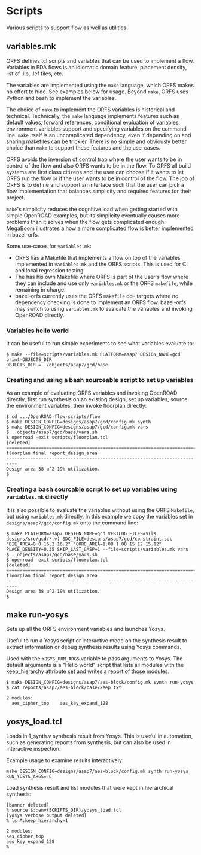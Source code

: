 # Scripts

Various scripts to support flow as well as utilities.

## variables.mk

ORFS defines tcl scripts and variables that can be used to implement a flow. Variables in EDA flows is an idiomatic domain feature: placement density, list of .lib, .lef files, etc.

The variables are implemented using the `make` language, which ORFS makes no effort to hide. See examples below for usage. Beyond `make`, ORFS uses Python and bash to implement the variables.

The choice of `make` to implement the ORFS variables is historical and technical. Technically, the `make` language implements features such as default values, forward references, conditional evaluation of variables, environment variables support and specifying variables on the command line. `make` itself is an uncomplicated dependency, even if depending on and sharing makefiles can be trickier. There is no simple and obviously better choice than `make` to support these features and the use-cases.

ORFS avoids the [inversion of control](https://en.wikipedia.org/wiki/Inversion_of_control) trap where the user wants to be in control of the flow and also ORFS wants to be in the flow. To ORFS all build systems are first class citizens and the user can choose if it wants to let ORFS run the flow or if the user wants to be in control of the flow. The job of ORFS is to define and support an interface such that the user can pick a flow implementation that balances simplicity and required features for their project.

`make`'s simplicity reduces the cognitive load when getting started with simple OpenROAD examples, but its simplicity eventually causes more problems than it solves when the flow gets complicated enough. MegaBoom illustrates a how a more complicated flow is better implemented in bazel-orfs.

Some use-cases for `variables.mk`:

- ORFS has a Makefile that implements a flow on top of the variables implemented in `variables.mk` and the ORFS scripts. This is used for CI and local regression testing.
- The has his own Makefile where ORFS is part of the user's flow where they can include and use only `variables.mk` or the ORFS `makefile`, while remaining in charge.
- bazel-orfs currently uses the ORFS `makefile` do- targets where no dependency checking is done to implement an ORFS flow. bazel-orfs may switch to using `variables.mk` to evaluate the variables and invoking OpenROAD directly.

### Variables hello world

It can be useful to run simple experiments to see what variables evaluate to:

    $ make --file=scripts/variables.mk PLATFORM=asap7 DESIGN_NAME=gcd print-OBJECTS_DIR
    OBJECTS_DIR = ./objects/asap7/gcd/base

### Creating and using a bash sourceable script to set up variables

As an example of evaluating ORFS variables and invoking OpenROAD directly, first run synthesis on an existing design, set up variables, source the environment variables, then invoke floorplan directly:

    $ cd .../OpenROAD-flow-scripts/flow
    $ make DESIGN_CONFIG=designs/asap7/gcd/config.mk synth
    $ make DESIGN_CONFIG=designs/asap7/gcd/config.mk vars
    $ . objects/asap7/gcd/base/vars.sh
    $ openroad -exit scripts/floorplan.tcl
    [deleted]
    ==========================================================================
    floorplan final report_design_area
    --------------------------------------------------------------------------
    Design area 38 u^2 19% utilization.
    $

### Creating a bash sourcable script to set up variables using `variables.mk` directly

It is also possible to evaluate the variables without using the ORFS `Makefile`, but using `variables.mk` directly. In this example we copy the variables set in `designs/asap7/gcd/config.mk` onto the command line:

    $ make PLATFORM=asap7 DESIGN_NAME=gcd VERILOG_FILES=$(ls designs/src/gcd/*.v) SDC_FILE=designs/asap7/gcd/constraint.sdc "DIE_AREA=0 0 16.2 16.2" "CORE_AREA=1.08 1.08 15.12 15.12" PLACE_DENSITY=0.35 SKIP_LAST_GASP=1 --file=scripts/variables.mk vars
    $ . objects/asap7/gcd/base/vars.sh
    $ openroad -exit scripts/floorplan.tcl
    [deleted]
    ==========================================================================
    floorplan final report_design_area
    --------------------------------------------------------------------------
    Design area 38 u^2 19% utilization.
    $

## make run-yosys

Sets up all the ORFS environment variables and launches Yosys.

Useful to run a Yosys script or interactive mode on the synthesis result to  extract information or debug synthesis results using Yosys commands.

Used with the `YOSYS_RUN_ARGS` variable to pass arguments to Yosys. The default arguments is a "Hello world" script that lists all modules with the keep_hierarchy attribute set and writes a report of those modules.

    $ make DESIGN_CONFIG=designs/asap7/aes-block/config.mk synth run-yosys
    $ cat reports/asap7/aes-block/base/keep.txt

    2 modules:
      aes_cipher_top    aes_key_expand_128

## yosys_load.tcl

Loads in 1_synth.v synthesis result from Yosys. This is useful in automation, such as generating reports from synthesis, but can also be used in interactive inspection.

Example usage to examine results interactively:

    make DESIGN_CONFIG=designs/asap7/aes-block/config.mk synth run-yosys RUN_YOSYS_ARGS=-C

Load synthesis result and list modules that were kept in hierarchical synthesis:

    [banner deleted]
    % source $::env(SCRIPTS_DIR)/yosys_load.tcl
    [yosys verbose output deleted]
    % ls A:keep_hierarchy=1

    2 modules:
    aes_cipher_top
    aes_key_expand_128
    %
